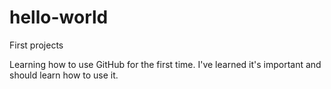 # hello-world
First projects

Learning how to use GitHub for the first time. 
I've learned it's important and should learn how to use it.
